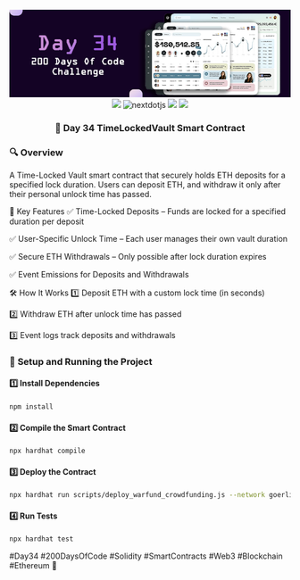 <div align="center">
  <br />
      <img src="https://github.com/iamjohncaleb/200-Days-Of-Code-Challenge/blob/main/Thumbnails/the%20Day%2034.jpg" alt="Project Banner">

  <div>
    <img src="https://img.shields.io/badge/solidity-363636?style=for-the-badge&logo=solidity&logoColor=white" />
    <img src="https://img.shields.io/badge/-Next_JS-black?style=for-the-badge&logoColor=white&logo=nextdotjs&color=000000" alt="nextdotjs" />
    <img src="https://img.shields.io/badge/web3.js-F16822?style=for-the-badge&logo=web3dotjs&logoColor=white" />
    <img src="https://img.shields.io/badge/hardhat-F3BA2F?style=for-the-badge&logo=ethereum&logoColor=black" />
  </div>

  <h3 align="center">📅 Day 34 TimeLockedVault Smart Contract </h3>
</div>

### 🔍 **Overview**
A Time-Locked Vault smart contract that securely holds ETH deposits for a specified lock duration. Users can deposit ETH, and withdraw it only after their personal unlock time has passed.

📜 Key Features
✅ Time-Locked Deposits – Funds are locked for a specified duration per deposit

✅ User-Specific Unlock Time – Each user manages their own vault duration

✅ Secure ETH Withdrawals – Only possible after lock duration expires

✅ Event Emissions for Deposits and Withdrawals

🛠️ How It Works
1️⃣ Deposit ETH with a custom lock time (in seconds)

2️⃣ Withdraw ETH after unlock time has passed

3️⃣ Event logs track deposits and withdrawals

### 🚀 **Setup and Running the Project**

#### **1️⃣ Install Dependencies**
```sh
npm install
```
#### **2️⃣ Compile the Smart Contract**
```sh
npx hardhat compile
```
#### **3️⃣ Deploy the Contract**
```sh
npx hardhat run scripts/deploy_warfund_crowdfunding.js --network goerli
```
#### **4️⃣ Run Tests**
```sh
npx hardhat test
```

#Day34 #200DaysOfCode #Solidity #SmartContracts #Web3 #Blockchain #Ethereum 🚀
